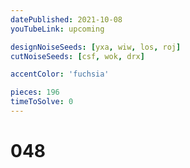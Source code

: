 ```yaml
---
datePublished: 2021-10-08
youTubeLink: upcoming

designNoiseSeeds: [yxa, wiw, los, roj]
cutNoiseSeeds: [csf, wok, drx]

accentColor: 'fuchsia'

pieces: 196
timeToSolve: 0
---
```


# 048

